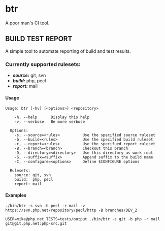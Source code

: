 # btr

A poor man's CI tool.

## BUILD TEST REPORT

A simple tool to automate reporting of build and test results.

### Currently supported rulesets:

* ***source:*** git, svn
* ***build:*** php, pecl
* ***report:*** mail

#### Usage
```
Usage: btr [-hv] [<options>] <repository>

    -h, --help      Display this help
    -v, --verbose   Be more verbose

  Options:
    -s, --source=<rules>          Use the specified source ruleset
    -b, --build=<rules>           Use the specified build ruleset
    -r, --report=<rules>          Use the specifued report ruleset
    -B, --branch=<branch>         Checkout this branch
    -D, --directory=<directory>   Use this directory as work root
    -S, --suffix=<suffix>         Append suffix to the build name
    -C, --configure=<options>     Define $CONFIGURE options

  Rulesets:
    source: git, svn
    build:  php, pecl
    report: mail
```
#### Examples

`./bin/btr -s svn -b pecl -r mail -v https://svn.php.net/repository/pecl/http -B branches/DEV_2`

`USER=mike@php.net TESTS=tests/output ./bin/btr -s git -b php -r mail git@git.php.net:php-src.git`

